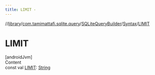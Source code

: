```yaml
---
title: LIMIT -
---
```

//[library](../../../index.md)/[com.tamimattafi.sqlite.query](../../index.md)/[SQLiteQueryBuilder](../index.md)/[Syntax](index.md)/[LIMIT](-l-i-m-i-t.md)



# LIMIT  
[androidJvm]  
Content  
const val [LIMIT](-l-i-m-i-t.md): [String](https://kotlinlang.org/api/latest/jvm/stdlib/kotlin/-string/index.html)  



